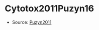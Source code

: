 <a name="material" />

# Cytotox2011Puzyn16
<script type="application/ld+json">
  {
    "@context": "https://schema.org/",
    "@type": "ChemicalSubstance",
    "http://purl.org/dc/terms/conformsTo":
      {
        "@type": "CreativeWork",
        "@id": "https://bioschemas.org/profiles/ChemicalSubstance/0.4-RELEASE/"
      },
    "@id": "https://egonw.github.io/nanowiki/nanowiki16.html#material",
    "name": "Cytotox2011Puzyn16",
    "sameAs": "http://127.0.0.1/mediawiki/index.php/Special:URIResolver/Cytotox2011Puzyn16"
  }
</script>


* Source: [Puzyn2011](http://127.0.0.1/mediawiki/index.php/Special:URIResolver/Puzyn2011)
